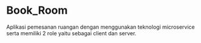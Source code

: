 # Book_Room

Aplikasi pemesanan ruangan dengan menggunakan teknologi microservice serta memiliki 2 role yaitu sebagai client dan server.
